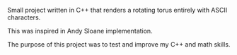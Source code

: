 Small project written in C++ that renders a rotating torus entirely with ASCII characters.

This was inspired in Andy Sloane implementation.

The purpose of this project was to test and improve my C++ and math skills.
